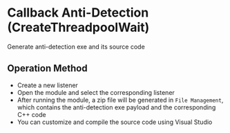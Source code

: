 # Callback Anti-Detection (CreateThreadpoolWait)

Generate anti-detection exe and its source code

## Operation Method
+ Create a new listener
+ Open the module and select the corresponding listener
+ After running the module, a zip file will be generated in `File Management`, which contains the anti-detection exe payload and the corresponding C++ code
+ You can customize and compile the source code using Visual Studio
